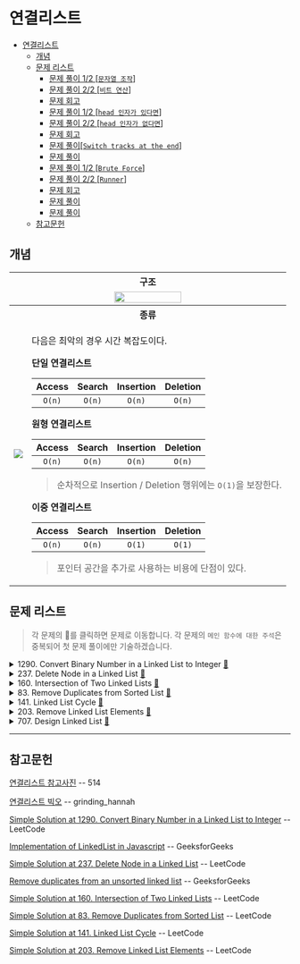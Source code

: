 # 연결리스트

- [연결리스트](#연결리스트)
  - [개념](#개념)
  - [문제 리스트](#문제-리스트)
    - [문제 풀이 1/2 [`문자열 조작`]](#문제-풀이-12-문자열-조작)
    - [문제 풀이 2/2 [`비트 연산`]](#문제-풀이-22-비트-연산)
    - [문제 회고](#문제-회고)
    - [문제 풀이 1/2 [`head 인자가 있다면`]](#문제-풀이-12-head-인자가-있다면)
    - [문제 풀이 2/2 [`head 인자가 없다면`]](#문제-풀이-22-head-인자가-없다면)
    - [문제 회고](#문제-회고-1)
    - [문제 풀이[`Switch tracks at the end`]](#문제-풀이switch-tracks-at-the-end)
    - [문제 풀이](#문제-풀이)
    - [문제 풀이 1/2 [`Brute Force`]](#문제-풀이-12-brute-force)
    - [문제 풀이 2/2 [`Runner`]](#문제-풀이-22-runner)
    - [문제 회고](#문제-회고-2)
    - [문제 풀이](#문제-풀이-1)
    - [문제 풀이](#문제-풀이-2)
  - [참고문헌](#참고문헌)

## 개념

<table>
  <tr>
    <th colspan="2">구조</th>
  </tr>
  <tr align="center">
    <td colspan="2">
      <img 
        width="50%"
        src="https://mblogthumb-phinf.pstatic.net/MjAxOTA1MDdfMTEg/MDAxNTU3MjA0OTUwMDA1.DSJlwlTNm2iXdPUkzSrIkz58Q-6C2WKfFi0Tq7KlZVwg.uGAPoVzrcjQv58CzjdZ0Fz1u0BWZoA0rOWT6YUQ2Hacg.PNG.std_34/image.png?type=w800">      
    </td>
  </tr>
  <tr>
    <th colspan="2">종류</th>
  </tr>
  <tr>
    <td>
      <img src="https://mblogthumb-phinf.pstatic.net/MjAxOTA1MDdfMTc4/MDAxNTU3MjA2NzUwNTA2.zFSk59o7XoiUEv20e73r1Qh0csm7PfHL2zgpK0B9NZEg.vDG82wpGHzBLaRyrSP41E6EVIjjdzsszeoWY8mIBOqAg.PNG.std_34/image.png?type=w800">
    </td>
    <td>
<p>
다음은 최악의 경우 시간 복잡도이다.

<b>단일 연결리스트</b>

| Access | Search | Insertion | Deletion |
| :----: | :----: | :-------: | :------: |
| `O(n)` | `O(n)` |  `O(n)`   |  `O(n)`  |

<b>원형 연결리스트</b>

| Access | Search | Insertion | Deletion |
| :----: | :----: | :-------: | :------: |
| `O(n)` | `O(n)` |  `O(n)`   |  `O(n)`  |
> 순차적으로 Insertion / Deletion 행위에는 `O(1)`을 보장한다.

<b>이중 연결리스트</b>

| Access | Search | Insertion | Deletion |
| :----: | :----: | :-------: | :------: |
| `O(n)` | `O(n)` |  `O(1)`   |  `O(1)`  |

> 포인터 공간을 추가로 사용하는 비용에 단점이 있다.
</p>
    </td>
  </tr>
</table>

## 문제 리스트

> 각 문제의 👊를 클릭하면 문제로 이동합니다.
> 각 문제의 `메인 함수에 대한 주석`은 중복되어 첫 문제 풀이에만 기술하겠습니다.

<details>
<summary>1290. Convert Binary Number in a Linked List to Integer
  <a href="https://leetcode.com/problems/convert-binary-number-in-a-linked-list-to-integer/">👊</a>
</summary>

### 문제 풀이 1/2 [`문자열 조작`]

<table>
  <tr>
    <th>풀이 설명</th>
    <th>코드</th>
  </tr>
  <tr>
    <td>
<p>

    time:   O(n)
    space:  O(n)

    1. 연결리스트를 순회하여 노드의 val를 str 문자열 변수에 합한다.
    2. str 문자열 변수를 정수화시킨다.

</p>
    </td>
    <td>
<p>

```js
/**
 * Definition for singly-linked list.
 * function ListNode(val, next) {
 *     this.val = (val===undefined ? 0 : val)
 *     this.next = (next===undefined ? null : next)
 * }
 */
/**
 * @param {ListNode} head
 * @return {number}
 */
var getDecimalValue = function(head) {
  let str = '';  
  
  while(head){
    str += String(head.val);
    head = head.next;    
  }
  
  return parseInt(str, 2);
};
```
</p>
    </td>
  </tr>
</table>

### 문제 풀이 2/2 [`비트 연산`]

`Show Hint 2`에 다음과 같은 추가 조건을 주었다.

*"한 번의 작업으로 십진수 값을 얻으려면 shift left 연산(`<<`) 및 or 연산(`|`)을 사용합니다"*

처음에는 `LSB`부터 접근해서 2씩 곱해주는데, 1과 0은 or연산으로 걸러주면 된다고 생각하였다.
shift left 연산은 어떻게 활용해야할 지 몰랐다.

다만, 그러면 연결리스트를 reverse 해야하는데, 메소드를 지원하지도 않고 잘못된 접근이었다.

따라서 리트코드의 풀이를 참고하였다.

풀이의 핵심은 **결과값을** shift left 연산으로 값을 높여가면서,
연결리스트와 or 연산으로 비교해 나아가는 것이다.

<table>
  <tr>
    <th>풀이 설명</th>
    <th>코드</th>
  </tr>
  <tr>
    <td width="50%">
<p>

    time:   O(n)
    space:  O(1)

    Input: head = [1,0,1]
    Output: 5

     1. 루프에 따른 결과값으로 알고리즘을 이해하자.

        val = 0

        loop start

          head: 1
            val = (val << 1) | head.val
            val = (0 << 1) | 1
            
            val = 1

          head: 0
            val = (val << 1) | head.val
            val = (1 << 1) | 0 
            val = 10

          head: 1
            val = (val << 1) | head.val
            val = (10 << 1) | 1 
            val = 101

          head: null
        done

</p>
    </td>
    <td width="50%">
<p>

```js
var getDecimalValue = function(head) {
  let result = 0; 
  
  while(head){
    result = (result << 1) | head.val;
    head = head.next;
  }
  
  return result;
};
```
</p>
    </td>
  </tr>
</table>
</details>

<details>
<summary>237. Delete Node in a Linked List
  <a href="https://leetcode.com/problems/delete-node-in-a-linked-list/">👊</a>
</summary>

### 문제 회고

문제 메인 함수에 보통 head 인자를 주는데, 이 문제는 head가 없었다.

출제자의 의도가 head 없이 해결하라는 의도인것 같다.

필자는 보통 head 인자가 있는 경우를 고려하고, 
이 참에 연결리스트를 구현해보자는 의도로

별도의 에디터에서 문제를 풀게되었다.

### 문제 풀이 1/2 [`head 인자가 있다면`]

`deleteNode 함수`만 확인하면 된다.

<table>
  <tr>
    <th>풀이 설명</th>
    <th>코드</th>
  </tr>
  <tr>
    <td>
<p>

    time:   O(n)

    1. 연결리스트를 순회할 때 prev라는 변수에 노드를 저장한다.
       해당 변수는 삭제할 노드를 찾았을 시 
       이전 노드와 삭제 이후의 노드를 연결하기 위해 사용한다.

        prev: 4 → 5 → 1 → 9

        head: 5 to delete
          prev.next = head.next
          5 → 1 → 9 = 1 → 9 

          head = head.next;
          4 → 1 → 9
        done         

</p>
    </td> 
    <td>
<p>

```js
const assert = require('assert')

class ListNode {
  constructor(val) {
      this.val = val;
      this.next = null;              
  }
}

class LinkedList {  
  constructor(arr){
    arr.forEach(each => {
      const node = new ListNode(each);
      let current;

      if(this.head == null)
        this.head = node
      else{
        current = this.head;

        while(current.next)
          current = current.next;

        current.next = node;
      }
    })    
  }  
}

var printArray = function(head){
    const result = [];
    let current = head;

    while(current){
      result.push(current.val);
      current = current.next;
    }

    return result;
}


/**
 * +++ Main Function
 * @param {ListNode, ListNode} node
 * @return {void} Do not return anything, modify node in-place instead.
 */
var deleteNode = function(head, node) {  
  let prev = head;

  while(head){    
    if(head.val === node.val)
      prev.next = head.next;      
    else
      prev = head;
      
    head = head.next        
  }
};

// +++ Test
const list = new LinkedList([4, 5, 1, 9]);

deleteNode(list.head, new ListNode(5));
assert.deepEqual(printArray(list.head), [4, 1, 9]);   // pass

const list2 = new LinkedList([4, 5, 1, 9]);

deleteNode(list2.head, new ListNode(1));
assert.deepEqual(printArray(list2.head), [4, 5, 9]);  // pass
```
</p>
    </td>
  </tr>
</table>

### 문제 풀이 2/2 [`head 인자가 없다면`]

<table>
  <tr>
    <th>풀이 설명</th>
    <th>코드</th>
  </tr>
  <tr>
    <td>
<p>

    time:   O(1) 🤔

         head = 4 → 5 → 1 → 9
    
    Input:
         node = 5 → 1 → 9

    node.val  = node.next.val
           5  = 1

    node.next = node.next.next
     → 1 → 9  = → 9

    Output: 4 → 1 → 9

</p>
    </td>
    <td>
<p>

```js
var deleteNode = function(node) {
    node.val = node.next.val;
    node.next = node.next.next;
};
```
</p>
    </td>
  </tr>
</table>

</details>

<details>
<summary>
  160. Intersection of Two Linked Lists
  <a href="https://leetcode.com/problems/intersection-of-two-linked-lists/">👊</a>
</summary>

### 문제 회고

처음에는 아래와 같이 접근했지만, 요구하는 문제는 정렬되있지 않아 적합하지 않았다.

    cf. headA = [2, 3, 4, 5]
        headB = [1, 2, 3, 4, 5] 라면,

        while(headA || headB){
          if(headA > headB)
            headB = headB.next;
          else
            headA = headA.next;
        }

접근 방법이 떠오르지 않아 리트코드 풀이를 참고했다.

### 문제 풀이[`Switch tracks at the end`]

연결리스트 간 길이가 다르다 보니

짧은 연결리스트A가 끝나면 연결리스트B를 이어붙여서 sync를 맞추는 알고리즘이었다.

<table>
  <tr>
    <th>풀이 설명</th>
    <th>코드</th>
  </tr>
  <tr>
    <td>
<p>

    time:   O(n)

    Input:  [4,1,8,4,5]
            [5,6,1,8,4,5]

    1. 루프 마다 다음 노드를 헤드에 넣어 연결리스트를 순회한다.
       다음 노드를 헤드에 넣을 때 조건을 넣어
       다음 노드가 없을 시 또 다른 연결리스트를 이어붙인다.

        4 → 1 → 8 → 4 → 5 → null 
                              5 → 6 → 1 → 8 → 4 → 5

        5 → 6 → 1 → 8 → 4 → 5 → null
                                  4 → 1 → 8 → 4 → 5

    2. sync가 맞춰지면, 교차되는 지점은 에디터에서 판별한다.
</p>
    </td>
    <td>
<p>

```js
/**
 * Definition for singly-linked list.
 * function ListNode(val) {
 *     this.val = val;
 *     this.next = null;
 * }
 */

/**
 * @param {ListNode} headA
 * @param {ListNode} headB
 * @return {ListNode}
 */
var getIntersectionNode = function(headA, headB) {
  let curA = headA;
  let curB = headB;
  
  while (curA !== curB) {        
    curA = curA ? curA.next : headB;
    curB = curB ? curB.next : headA;    
  }
  
  return curA;
};
```
</p>
    </td>
  </tr>
</table>
</details>

<details>
<summary>
  83. Remove Duplicates from Sorted List
  <a href="https://leetcode.com/problems/remove-duplicates-from-sorted-list/">👊</a>
</summary>

### 문제 풀이

`237번` 문제와 풀이 과정이 유사하다.

해당 문제는 **정렬되있지 않은 문제로** 난이도를 올려서 풀면 도움이 많이 될 것이라 생각했다.

<table>
  <tr>
    <th>풀이 설명</th>
    <th>코드</th>
  </tr>
  <tr>
    <td>
<p>

    time:   O(n)
    space:  O(1)

</p>
    </td>
    <td>
<p>

```js
/**
 * @param {ListNode} head
 * @return {ListNode}
 */
var deleteDuplicates = function(head) {   
  let cur = head;  
    
  while(cur){
    if(cur.next && cur.val === cur.next.val)
      cur.next = cur.next.next;
    else      
      cur = cur.next;    
  }
  return head;
};
```
</p>
    </td>
  </tr>
</table>
</details>

<details>
<summary>
  141. Linked List Cycle
  <a href="https://leetcode.com/problems/linked-list-cycle/">👊</a>
</summary>

### 문제 풀이 1/2 [`Brute Force`]

만약 중복된 요소가 없는 연결리스트라면 다음과 같이 `Map`을 활용하였을 것이다.
    
    const map = new Map();
    
    while(head){
      ...
      
      if(map.has(head.val))
        return true;
      else
        map.set(head.val);
      
      ...
    };

중복된 요소가 있다고 가정하였다.

    Input:  head = [3, 2, 2, 0, 4]
            pos  =  2

<table>
  <tr>
    <th>풀이 설명</th>
    <th>코드</th>
  </tr>
  <tr>
    <td>
<p>

    time:   O(n^2)

    1. 연결리스트를 순회할 때, 
       현재 노드와 같은 요소가 
       나머지 노드들에 있는지 검사한다.       

    하지만, 
    반복되는 연결리스트를 찾지 않고,
    중복된 요소만 찾는 코드였다.

    때문에, 다음과 같은 테스트 케이스를 해결하지 못했다.

    Input:    head = [-21,10,17,8,4,26,5,
                       35,33,-7,-16,27,-12,
                       6,29,-12,5,9,20,14,14,
                       2,13,-24,21,23,-21,5]

              pos  =  -1

    Output:   true
    Expected: false

</p>
    </td>
    <td>
<p>

```js
/**
 * Definition for singly-linked list.
 * function ListNode(val) {
 *     this.val = val;
 *     this.next = null;
 * }
 */

/**
 * @param {ListNode} head
 * @return {boolean}
 */
var hasCycle = function(head) {
  const findSameValue = (cur) => {
    let fast = cur;
    
    while(fast){
      if(cur === fast)
        return true;
      
      fast = fast.next;
    }
    
    return false;
  }
  
  if(!head)
    return false;  
  
  while(head){
    if(!head.next)
      return false;
    
    if(findSameValue(head))
      return true;    
    
    head = head.next;
  }  
};
```
</p>
    </td>
  </tr>
</table>

### 문제 풀이 2/2 [`Runner`]

해당 풀이는 `Follow up`의 `space O(1)` 또한 만족한다.

**알고리즘 설명**

`Runner`는 

    연결리스트를 순회할 때 2개의 포인터를 사용한다.

    빠른 포인터는 2칸씩, 느린 포인터는 1칸씩 이동하여

    빠른 포인터가 연결리스트의 끝에 도달 했을 때,
    느린 포인터는 연결리스트의 중간에 도달함을 이용한다.

<table>
  <tr>
    <th>풀이 설명</th>
    <th>코드</th>
  </tr>
  <tr>
    <td>
<p>

    time:   O(n)
    space:  O(1)

    Input:  head = [3,2,0,-4]
            pos  =  1

    다음과 같이 반복할 때,

    3 → 2 → 0 → -4 → 2 → 0 → -4

    루프는 fast를 기준으로 돈다.

    fast는 3 → 0 → 2 → -4
    slow는 3 → 2 → 0 → -4

    풀이의 핵심은 
    
    반복의 시작인 2를 보는 것이 아니라
    끝인 -4가 동일해질 때이다.

</p>
    </td>
    <td>
<p>

```js
var hasCycle = function(head) {
  if(!head)
    return false;  
  
  let slow = head;
  let fast = head;
  
  while(fast){
    if(!fast.next)
      return false;
    
    else{
      fast = fast.next.next;
      slow = slow.next;
    }
    
    if(fast === slow)
      return true;
  }
  return false;
};  
```
</p>
    </td>
  </tr>
</table>
</details>

<details>
<summary>203. Remove Linked List Elements
  <a href="https://leetcode.com/problems/remove-linked-list-elements/">👊</a>
</summary>

### 문제 회고

`237번`, `83번`과 풀이 과정이 유사하다.

### 문제 풀이

<table>
  <tr>
    <th>풀이 설명</th>
    <th>코드</th>
  </tr>
  <tr>
    <td>
<p>

    time:   O(n)

    1. Exception은 연결리스트의 요소가
       모두 동일한 경우 연결리스트를 끝내버리는
       코드이다.

       cf. 7 → 7 → 7 → 7

       동일하지 않은 경우는 Start 부터 루프를 진행한다.
</p>
    </td>
    <td>
<p>

```js
/**
 * @param {ListNode} head
 * @param {number} val
 * @return {ListNode}
 */
var removeElements = function(head, val) {
  let prev = null;
  let cur = head;
  
  // +++ Exception
  while(head){
    if(head.val === val)
      head = head.next;
    else
      break; 
  }  
  
  // +++ Start
  while(cur){
    if(prev && cur.val === val)
      prev.next = cur.next;
    else
      prev = cur;
    
    cur = cur.next;      
  }
  return head;
};
```
</p>
    </td>
  </tr>
</table>
</details>

<details>
<summary>707. Design Linked List
  <a href="https://leetcode.com/problems/design-linked-list/">👊</a>
</summary>

### 문제 풀이

<table>
  <tr>
    <th>풀이 설명</th>
    <th>코드</th>
  </tr>
  <tr>
    <td>
<p>

    printArray는 디버깅을 위한 함수이다.
    주석 달린 함수들만 확인하면 된다.

</p>
    </td>
    <td>
<p>

```js
var _ = require('lodash');

var printArray = function(head){
  const result = [];
  let current = head;

  while(current){
    result.push(current.val);
    current = current.next;
  }

  return result;
}

class ListNode {
  constructor(val) {
      this.val = val;
      this.next = null;              
  }
}

var MyLinkedList = function() {
  MyLinkedList.prototype.head = null;
};

/** 
 * @param {number} index
 * @return {number}
 */
MyLinkedList.prototype.get = function(index) {
  let loopCnt = 0;
  let head = _.cloneDeep(MyLinkedList.prototype.head);
  
  // console.log(head);
  while(head){
    if(loopCnt === index)
      return head.val;
    
    loopCnt += 1;
    head = head.next;
  }
  
  return null;
};

/** 
 * @param {number} val
 * @return {void}
 */
MyLinkedList.prototype.addAtHead = function(val) {
  let node = new ListNode(val);
  const head = _.cloneDeep(MyLinkedList.prototype.head);
  
  node.next = head;
  MyLinkedList.prototype.head = node;
  
  console.log(printArray(MyLinkedList.prototype.head));
};

/** 
 * @param {number} val
 * @return {void}
 */
MyLinkedList.prototype.addAtTail = function(val) {
  const node = new ListNode(val);  
  let head = _.cloneDeep(MyLinkedList.prototype.head);  
  let result = head;
  
  while(head){    
    if(!head.next){      
      head.next = node;
      break;
    }      
    
    head = head.next;    
  }
    
  MyLinkedList.prototype.head = result;  
  console.log(printArray(MyLinkedList.prototype.head));
};

/** 
 * @param {number} index 
 * @param {number} val
 * @return {void}
 */
MyLinkedList.prototype.addAtIndex = function(index, val) {
  let node = new ListNode(val);
    
  let head = _.cloneDeep(MyLinkedList.prototype.head);
  let result = head;
  
  let loopCnt = 0;  
  
  while(head){    
    if(loopCnt === index){
      node.next = head;
      head.next = node;
    }      
    
    loopCnt += head.next ? 1 : 0;
    head = head.next;    
  }  
  
  MyLinkedList.prototype.head = result
    
  if(loopCnt < index)
    MyLinkedList.prototype.addAtTail(val);  
  
  console.log(printArray(MyLinkedList.prototype.head));
};

/** 
 * @param {number} index
 * @return {void}
 */
MyLinkedList.prototype.deleteAtIndex = function(index) {    
  let head = _.cloneDeep(MyLinkedList.prototype.head);
  let result = head;
  
  let loopCnt = 0;
  
  while(head){    
    if(head.next && loopCnt === index){
      head.val = head.next.val;
      head.next = head.next.next;
    }      
        
    loopCnt += head.next ? 1 : 0;
    head = head.next;
  }
  
  MyLinkedList.prototype.head = result;  
  console.log(printArray(MyLinkedList.prototype.head));
};

```
</p>
    </td>
  </tr>
</table>

</details>

<hr/>

## 참고문헌

[연결리스트 참고사진](https://m.blog.naver.com/std_34/221532135313) -- 514

[연결리스트 빅오](https://velog.io/@grinding_hannah/CS-자료구조-Big-O-표기법-링크드-리스트Linked-List) -- grinding_hannah

[Simple Solution at 1290. Convert Binary Number in a Linked List to Integer](https://leetcode.com/problems/convert-binary-number-in-a-linked-list-to-integer/discuss/461356/JavaScript-Easy-to-understand-bit-operator) -- LeetCode

[Implementation of LinkedList in Javascript](https://www.geeksforgeeks.org/implementation-linkedlist-javascript/) -- GeeksforGeeks

[Simple Solution at 237. Delete Node in a Linked List](https://leetcode.com/problems/delete-node-in-a-linked-list/discuss/65455/1-3-lines-C%2B%2BJavaPythonCCJavaScriptRuby) -- LeetCode

[Remove duplicates from an unsorted linked list](https://www.geeksforgeeks.org/remove-duplicates-from-an-unsorted-linked-list/) -- GeeksforGeeks

[Simple Solution at 160. Intersection of Two Linked Lists](https://leetcode.com/problems/intersection-of-two-linked-lists/discuss/324105/Heavily-commented-Javascript-O(n)-in-O(1)-space-solution) -- LeetCode

[Simple Solution at 83. Remove Duplicates from Sorted List](https://leetcode.com/problems/remove-duplicates-from-sorted-list/discuss/28722/Javascript-Solution) -- LeetCode

[Simple Solution at 141. Linked List Cycle](https://leetcode.com/problems/linked-list-cycle/discuss/289913/JavaScript-Solution-(98-faster)) -- LeetCode

[Simple Solution at 203. Remove Linked List Elements](https://leetcode.com/problems/remove-linked-list-elements/discuss/275445/Javascript-simple-solution) -- LeetCode
